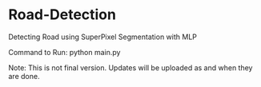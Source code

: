 # Road-Detection
Detecting Road using SuperPixel Segmentation with MLP

Command to Run:
  python main.py
 
 Note: This is not final version. Updates will be uploaded as and when they are done.

